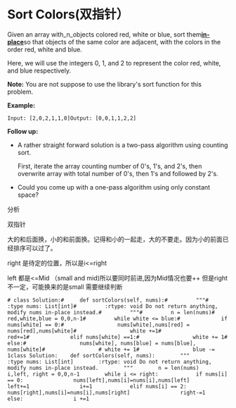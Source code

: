 # Sort Colors\(双指针）

Given an array with\_n\_objects colored red, white or blue, sort them[**in-place**](https://en.wikipedia.org/wiki/In-place_algorithm)so that objects of the same color are adjacent, with the colors in the order red, white and blue.

Here, we will use the integers 0, 1, and 2 to represent the color red, white, and blue respectively.

**Note:** You are not suppose to use the library's sort function for this problem.

**Example:**

```text
Input: [2,0,2,1,1,0]Output: [0,0,1,1,2,2]
```

**Follow up:**

* A rather straight forward solution is a two-pass algorithm using counting sort.

  First, iterate the array counting number of 0's, 1's, and 2's, then overwrite array with total number of 0's, then 1's and followed by 2's.

* Could you come up with a one-pass algorithm using only constant space?

分析

双指针

大的和后面换，小的和前面换。记得和小的一起走，大的不要走。因为小的前面已经排序可以过了。

right 是待定的位置，所以是i&lt;=right

left 都是&lt;=Mid （small and mid\)所以要同时前进,因为Mid情况也要++ 但是right不一定，可能换来的是small 需要继续判断

```text
# class Solution:#     def sortColors(self, nums):#         """#         :type nums: List[int]#         :rtype: void Do not return anything, modify nums in-place instead.#         """#         n = len(nums)#         red,white,blue = 0,0,n-1#         while white <= blue:#             if nums[white] == 0:#                 nums[white],nums[red] = nums[red],nums[white]#                 white +=1#                 red+=1#             elif nums[white] ==1:#                 white += 1#             else:#                 nums[white], nums[blue] = nums[blue], nums[white]#                 # white += 1#                 blue -= 1class Solution:    def sortColors(self, nums):        """        :type nums: List[int]        :rtype: void Do not return anything, modify nums in-place instead.        """        n = len(nums)        i,left, right = 0,0,n-1        while i <= right:            if nums[i] == 0:                nums[left],nums[i]=nums[i],nums[left]                left+=1                i+=1            elif nums[i] == 2:                nums[right],nums[i]=nums[i],nums[right]                right-=1            else:                i +=1
```

